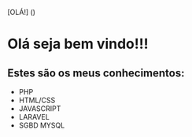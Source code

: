 [OLÁ!] ()  
# Olá seja bem vindo!!!  
## Estes são os meus conhecimentos:

* PHP
* HTML/CSS
* JAVASCRIPT
* LARAVEL
* SGBD MYSQL

